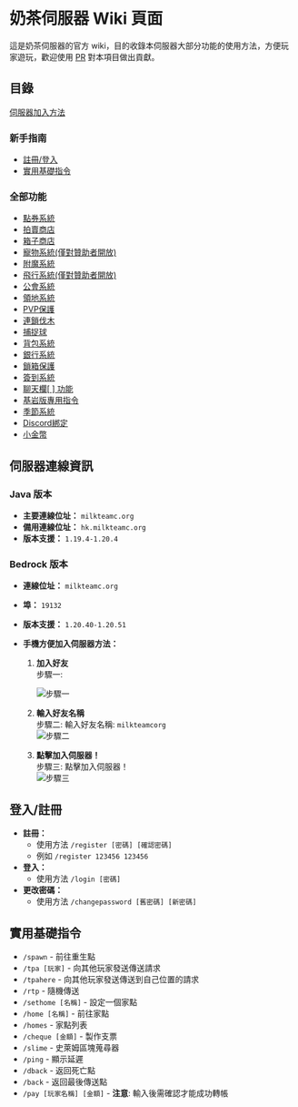 # 奶茶伺服器 Wiki 頁面

這是奶茶伺服器的官方 wiki，目的收錄本伺服器大部分功能的使用方法，方便玩家遊玩，歡迎使用 [PR](https://github.com/milkteamc/wiki/pulls) 對本項目做出貢獻。

## 目錄
[伺服器加入方法](README.md#伺服器連線資訊)
### 新手指南
- [註冊/登入](https://github.com/milkteamc/wiki#%E7%99%BB%E5%85%A5%E8%A8%BB%E5%86%8A)  
- [實用基礎指令](https://github.com/milkteamc/wiki#%E5%AF%A6%E7%94%A8%E5%9F%BA%E7%A4%8E%E6%8C%87%E4%BB%A4)

### 全部功能 
- [點券系統](md/point.md)  
- [拍賣商店](md/ah.md)  
- [箱子商店](md/chestshop.md)  
- [寵物系統(僅對贊助者開放)](md/pets.md)   
- [附魔系統](md/enchantlist.md)  
- [飛行系統(僅對贊助者開放)](md/tempfly.md)   
- [公會系統](md/guild.md)  
- [領地系統](md/land.md)  
- [PVP保護](md/pvp.md)  
- [連鎖伐木](md/choptree.md)  
- [捕捉球](md/catchball.md)  
- [背包系統](md/bag.md)  
- [銀行系統](md/bank.md)  
- [鎖箱保護](md/chestlock.md)  
- [簽到系統](md/daily.md)   
- [聊天欄[ ] 功能](md/[].md)   
- [基岩版專用指令](md/bedrock.md)   
- [季節系統](md/season.md)  
- [Discord綁定](md/dc.md)   
- [小金幣](md/coin.md)
## 伺服器連線資訊

### Java 版本
- **主要連線位址：** `milkteamc.org`
- **備用連線位址：** `hk.milkteamc.org`
- **版本支援：** `1.19.4-1.20.4`

### Bedrock 版本
- **連線位址：** `milkteamc.org`
- **埠：** `19132`
- **版本支援：** `1.20.40-1.20.51`



- **手機方便加入伺服器方法：**
  1. **加入好友**  
     步驟一:


     ![步驟一](https://cdn.discordapp.com/attachments/924635626303811634/1201131553170923650/image.png?ex=65c8b3ee&is=65b63eee&hm=9315bf697f4404a965be08980650c3c08d070abcd1aebab1d53a773945a7c5aa&)
     
  2. **輸入好友名稱**  
     步驟二: 輸入好友名稱: `milkteamcorg`  
     ![步驟二](https://cdn.discordapp.com/attachments/924635626303811634/1201131668854014033/image.png?ex=65c8b409&is=65b63f09&hm=5c8cdd92431dc5fd06c674587aaa2b9ec16c8eae1b5931319077b685f0005227&)
     
  3. **點擊加入伺服器！**  
     步驟三: 點擊加入伺服器！  
     ![步驟三](https://cdn.discordapp.com/attachments/924635626303811634/1201131764756791326/image.png?ex=65c8b420&is=65b63f20&hm=91cf73b1341a0d6032928ad31c9e02a1eb7863d49746f495b1be03205da2893e&)





## 登入/註冊
- **註冊：**
  - 使用方法 `/register [密碼] [確認密碼]`  
  - 例如 `/register 123456 123456`
- **登入：**
  - 使用方法 `/login [密碼]`
- **更改密碼：**
  - 使用方法 `/changepassword [舊密碼] [新密碼]`

## 實用基礎指令
- `/spawn` - 前往重生點
- `/tpa [玩家]` - 向其他玩家發送傳送請求
- `/tpahere` - 向其他玩家發送傳送到自己位置的請求
- `/rtp` - 隨機傳送
- `/sethome [名稱]` - 設定一個家點
- `/home [名稱]` - 前往家點
- `/homes` - 家點列表
- `/cheque [金額]` - 製作支票
- `/slime` - 史萊姆區塊蒐尋器
- `/ping` - 顯示延遲
- `/dback` - 返回死亡點
- `/back` - 返回最後傳送點
- `/pay [玩家名稱] [金額]` - **注意**: 輸入後需確認才能成功轉帳

